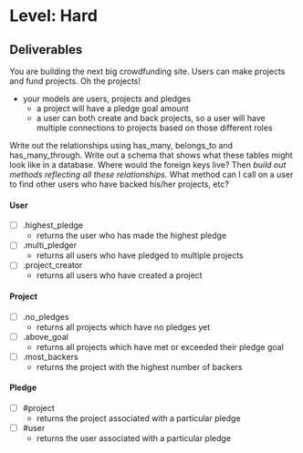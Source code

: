 # Level: Hard

## Deliverables
You are building the next big crowdfunding site. Users can make projects and fund projects. Oh the projects!
- your models are users, projects and pledges
  - a project will have a pledge goal amount
  - a user can both create and back projects, so a user will have multiple connections to projects based on those different roles

Write out the relationships using has_many, belongs_to and has_many_through. Write out a schema that shows what these tables might look like in a database. Where would the foreign keys live? Then *build out methods reflecting all these relationships.* What method can I call on a user to find other users who have backed his/her projects, etc?

#### User
- [ ] .highest_pledge
  - returns the user who has made the highest pledge
- [ ] .multi_pledger
  - returns all users who have pledged to multiple projects
- [ ] .project_creator
  - returns all users who have created a project

#### Project
- [ ] .no_pledges
  - returns all projects which have no pledges yet
- [ ] .above_goal
  - returns all projects which have met or exceeded their pledge goal
- [ ] .most_backers
  - returns the project with the highest number of backers

#### Pledge
- [ ] #project
  - returns the project associated with a particular pledge
- [ ] #user
  - returns the user associated with a particular pledge
